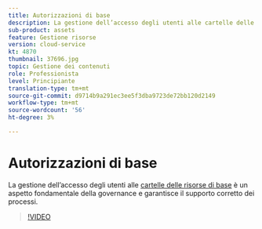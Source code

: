 ```yaml
---
title: Autorizzazioni di base
description: La gestione dell’accesso degli utenti alle cartelle delle risorse della linea di base è un aspetto fondamentale della governance e garantisce il supporto corretto dei processi.
sub-product: assets
feature: Gestione risorse
version: cloud-service
kt: 4870
thumbnail: 37696.jpg
topic: Gestione dei contenuti
role: Professionista
level: Principiante
translation-type: tm+mt
source-git-commit: d9714b9a291ec3ee5f3dba9723de72bb120d2149
workflow-type: tm+mt
source-wordcount: '56'
ht-degree: 3%

---
```



# Autorizzazioni di base

La gestione dell’accesso degli utenti alle [cartelle delle risorse di base](./baseline-folders.md) è un aspetto fondamentale della governance e garantisce il supporto corretto dei processi.

>[!VIDEO](https://video.tv.adobe.com/v/37696/?quality=12&learn=on&hidetitle=true)
